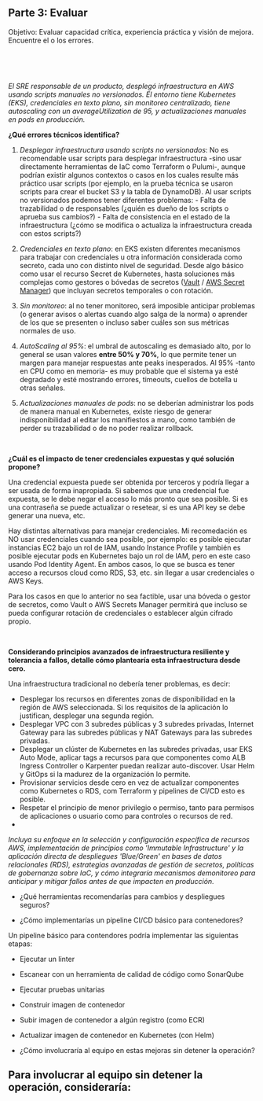 ## Parte 3: Evaluar

Objetivo: Evaluar capacidad crítica, experiencia práctica y visión de mejora. Encuentre el o los errores.

&nbsp;

&nbsp;

*El SRE responsable de un producto, desplegó infraestructura en AWS usando scripts manuales no versionados. El entorno tiene Kubernetes (EKS), credenciales en texto plano, sin monitoreo centralizado, tiene autoscaling con un averageUtilization de 95, y actualizaciones manuales en pods en producción.*

**¿Qué errores técnicos identifica?**

  1. *Desplegar infraestructura usando scripts no versionados*: No es recomendable usar scripts para desplegar infraestructura -sino usar directamente herramientas de IaC como Terraform o Pulumi-, aunque podrían existir algunos contextos o casos en los cuales resulte más práctico usar scripts (por ejemplo, en la prueba técnica se usaron scripts para crear el bucket S3 y la tabla de DynamoDB). Al usar scripts no versionados podemos tener diferentes problemas:
    - Falta de trazabilidad o de responsables (¿quién es dueño de los scripts o aprueba sus cambios?)
    - Falta de consistencia en el estado de la infraestructura (¿cómo se modifica o actualiza la infraestructura creada con estos scripts?)

  2. *Credenciales en texto plano*: en EKS existen diferentes mecanismos para trabajar con credenciales u otra información considerada como secreto, cada uno con distinto nivel de seguridad. Desde algo básico como usar el recurso Secret de Kubernetes, hasta soluciones más complejas como gestores o bóvedas de secretos ([Vault](https://www.hashicorp.com/en/products/vault) / [AWS Secret Manager](https://aws.amazon.com/es/secrets-manager/)) que incluyan secretos temporales o con rotación. 

  3. *Sin monitoreo*: al no tener monitoreo, será imposible anticipar problemas (o generar avisos o alertas cuando algo salga de la norma) o aprender de los que se presenten o incluso saber cuáles son sus métricas normales de uso. 

  4. *AutoScaling al 95%*: el umbral de autoscaling es demasiado alto, por lo general se usan valores **entre 50% y 70%**, lo que permite tener un margen para manejar respuestas ante peaks inesperados. Al 95% -tanto en CPU como en memoria- es muy probable que el sistema ya esté degradado y esté mostrando errores, timeouts, cuellos de botella u otras señales. 

  5. *Actualizaciones manuales de pods*: no se deberían administrar los pods de manera manual en Kubernetes, existe riesgo de generar indisponibilidad al editar los manifiestos a mano, como también de perder su trazabilidad o de no poder realizar rollback.

&nbsp; 

**¿Cuál es el impacto de tener credenciales expuestas y qué solución propone?**

Una credencial expuesta puede ser obtenida por terceros y podría llegar a ser usada de forma inapropiada. Si sabemos que una credencial fue expuesta, se le debe negar el acceso lo más pronto que sea posible. Si es una contraseña se puede actualizar o resetear, si es una API key se debe generar una nueva, etc.

Hay distintas alternativas para manejar credenciales. Mi recomedación es NO usar credenciales cuando sea posible, por ejemplo: es posible ejecutar instancias EC2 bajo un rol de IAM, usando Instance Profile y también es posible ejecutar pods en Kubernetes bajo un rol de IAM, pero en este caso usando Pod Identity Agent. En ambos casos, lo que se busca es tener acceso a recursos cloud como RDS, S3, etc. sin llegar a usar credenciales o AWS Keys.

Para los casos en que lo anterior no sea factible, usar una bóveda o gestor de secretos, como Vault o AWS Secrets Manager permitirá que incluso se pueda configurar rotación de credenciales o establecer algún cifrado propio.

&nbsp;

**Considerando principios avanzados de infraestructura resiliente y tolerancia a fallos, detalle cómo plantearía esta infraestructura desde cero.**

Una infraestructura tradicional no debería tener problemas, es decir:

- Desplegar los recursos en diferentes zonas de disponibilidad en la región de AWS seleccionada. Si los requisitos de la aplicación lo justifican, desplegar una segunda región. 
- Desplegar VPC con 3 subredes públicas y 3 subredes privadas, Internet Gateway para las subredes públicas y NAT Gateways para las subredes privadas.
- Desplegar un clúster de Kubernetes en las subredes privadas, usar EKS Auto Mode, aplicar tags a recursos para que componentes como ALB Ingress Controller o Karpenter puedan realizar auto-discover. Usar Helm y GitOps si la madurez de la organización lo permite.
- Provisionar servicios desde cero en vez de actualizar componentes como Kubernetes o RDS, com Terraform y pipelines de CI/CD esto es posible.
- Respetar el principio de menor privilegio o permiso, tanto para permisos de aplicaciones o usuario como para controles o recursos de red.
- 


*Incluya su enfoque en la selección y configuración específica de recursos AWS, implementación de principios como 'Immutable Infrastructure' y la aplicación directa de despliegues 'Blue/Green' en bases de datos relacionales (RDS), estrategias avanzadas de gestión de secretos, políticas de gobernanza sobre IaC, y cómo integraría mecanismos demonitoreo para anticipar y mitigar fallos antes de que impacten en producción.*

- ¿Qué herramientas recomendarías para cambios y despliegues seguros?

- ¿Cómo implementarías un pipeline CI/CD básico para contenedores?

Un pipeline básico para contendores podría implementar las siguientas etapas:
  - Ejecutar un linter
  - Escanear con un herramienta de calidad de código como SonarQube
  - Ejecutar pruebas unitarias
  - Construir imagen de contenedor 
  - Subir imagen de contenedor a algún registro (como ECR)
  - Actualizar imagen de contenedor en Kubernetes (con Helm)

- ¿Cómo involucraría al equipo en estas mejoras sin detener la operación?

Para involucrar al equipo sin detener la operación, consideraría:
  - 